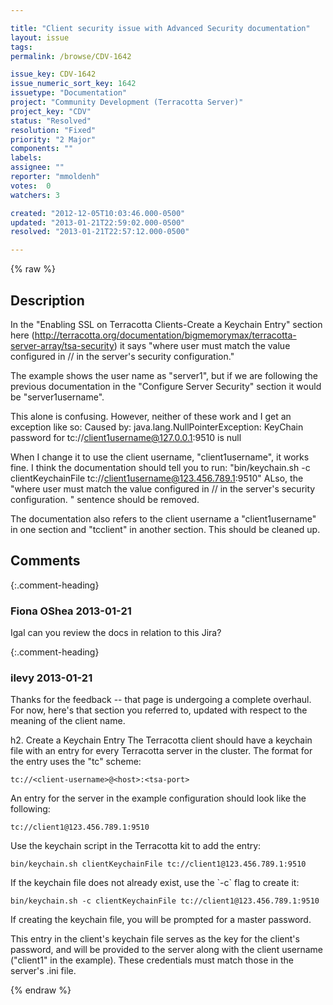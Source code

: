 ```yaml
---

title: "Client security issue with Advanced Security documentation"
layout: issue
tags: 
permalink: /browse/CDV-1642

issue_key: CDV-1642
issue_numeric_sort_key: 1642
issuetype: "Documentation"
project: "Community Development (Terracotta Server)"
project_key: "CDV"
status: "Resolved"
resolution: "Fixed"
priority: "2 Major"
components: ""
labels: 
assignee: ""
reporter: "mmoldenh"
votes:  0
watchers: 3

created: "2012-12-05T10:03:46.000-0500"
updated: "2013-01-21T22:59:02.000-0500"
resolved: "2013-01-21T22:57:12.000-0500"

---
```




{% raw %}



## Description

<div markdown="1" class="description">

In the "Enabling SSL on Terracotta Clients-Create a Keychain Entry" section here (http://terracotta.org/documentation/bigmemorymax/terracotta-server-array/tsa-security) it says "where user must match the value configured in <security>/<auth>/<user> in the server's security configuration."

The example shows the user name as "server1", but if we are following the previous documentation in the "Configure Server Security" section it would be "server1username".

This alone is confusing. However, neither of these work and I get an exception like so:
Caused by: java.lang.NullPointerException: KeyChain password for tc://client1username@127.0.0.1:9510 is null

When I change it to use the client username, "client1username", it works fine. I think the documentation should tell you to run:
"bin/keychain.sh -c clientKeychainFile tc://client1username@123.456.789.1:9510"
ALso, the "where user must match the value configured in <security>/<auth>/<user> in the server's security configuration. " sentence should be removed.

The documentation also refers to the client username a "client1username" in one section and "tcclient" in another section. This should be cleaned up.

</div>

## Comments


{:.comment-heading}
### **Fiona OShea** <span class="date">2013-01-21</span>

<div markdown="1" class="comment">

Igal can you review the docs in relation to this Jira?

</div>


{:.comment-heading}
### **ilevy** <span class="date">2013-01-21</span>

<div markdown="1" class="comment">

Thanks for the feedback -- that page is undergoing a complete overhaul. For now, here's that section you referred to, updated with respect to the meaning of the client name.

h2. Create a Keychain Entry
The Terracotta client should have a keychain file with an entry for every Terracotta server in the cluster. The format for the entry uses the "tc" scheme:

    tc://<client-username>@<host>:<tsa-port>

An entry for the server in the example configuration should look like the following:

    tc://client1@123.456.789.1:9510
    
Use the keychain script in the Terracotta kit to add the entry:

    bin/keychain.sh clientKeychainFile tc://client1@123.456.789.1:9510

If the keychain file does not already exist, use the \`-c\` flag to create it:

    bin/keychain.sh -c clientKeychainFile tc://client1@123.456.789.1:9510
        
If creating the keychain file, you will be prompted for a master password.

This entry in the client's keychain file serves as the key for the client's password, and will be provided to the server along with the client username ("client1" in the example). These credentials must match those in the server's .ini file.

</div>



{% endraw %}
